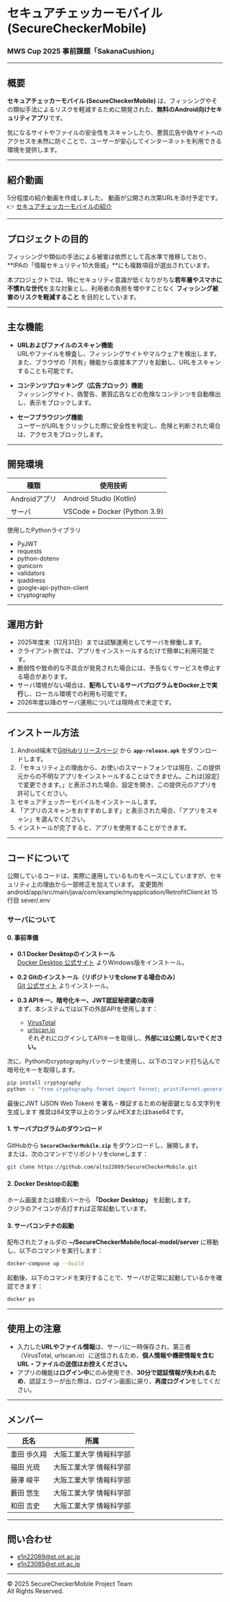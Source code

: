 #  セキュアチェッカーモバイル (SecureCheckerMobile)

### MWS Cup 2025 事前課題「SakanaCushion」

---

##  概要
**セキュアチェッカーモバイル (SecureCheckerMobile)** は、フィッシングやその類似手法によるリスクを軽減するために開発された、**無料のAndroid向けセキュリティアプリ**です。

気になるサイトやファイルの安全性をスキャンしたり、悪質広告や偽サイトへのアクセスを未然に防ぐことで、ユーザーが安心してインターネットを利用できる環境を提供します。

---

##  紹介動画
5分程度の紹介動画を作成しました。 動画が公開され次第URLを添付予定です。 
👉 [セキュアチェッカーモバイルの紹介]()

---

##  プロジェクトの目的
フィッシングや類似の手法による被害は依然として高水準で推移しており、**IPAの「情報セキュリティ10大脅威」**にも複数項目が選出されています。

本プロジェクトでは、特にセキュリティ意識が低くなりがちな**若年層やスマホに不慣れな世代**を主な対象とし、利用者の負担を増やすことなく **フィッシング被害のリスクを軽減すること** を目的としています。

---

##  主な機能

- **URLおよびファイルのスキャン機能**  
  URLやファイルを検査し、フィッシングサイトやマルウェアを検出します。  
  また、ブラウザの「共有」機能から直接本アプリを起動し、URLをスキャンすることも可能です。

- **コンテンツブロッキング（広告ブロック）機能**  
  フィッシングサイト、偽警告、悪質広告などの危険なコンテンツを自動検出し、表示をブロックします。

- **セーフブラウジング機能**  
  ユーザーがURLをクリックした際に安全性を判定し、危険と判断された場合は、アクセスをブロックします。

---

##  開発環境

| 種類 | 使用技術 |
|------|-----------|
| Androidアプリ | Android Studio (Kotlin) |
| サーバ | VSCode + Docker (Python 3.9) |

使用したPythonライブラリ
- PyJWT
- requests
- python-dotenv
- gunicorn
- validators
- ipaddress
- google-api-python-client
- cryptography
---

##  運用方針

- 2025年度末（12月31日）までは試験運用としてサーバを稼働します。  
- クライアント側では、アプリをインストールするだけで簡単に利用可能です。  
- 脆弱性や致命的な不具合が発見された場合には、予告なくサービスを停止する場合があります。  
- サーバ環境がない場合は、**配布しているサーバプログラムをDocker上で実行**し、ローカル環境での利用も可能です。  
- 2026年度以降のサーバ運用については現時点で未定です。

---

##  インストール方法
1. Android端末で[GitHubリリースページ](#) から **`app-release.apk`** をダウンロードします。
2. 「セキュリティ上の理由から、お使いのスマートフォンでは現在、この提供元からの不明なアプリをインストールすることはできません。これは[設定]で変更できます。」と表示された場合、設定を開き、この提供元のアプリを許可してください。
3. セキュアチェッカーモバイルをインストールします。
4. 「アプリのスキャンをおすすめします」と表示された場合、「アプリをスキャン」を選んでください。
5. インストールが完了すると、アプリを使用することができます。

---

## コードについて

公開しているコードは、実際に運用しているものをベースにしていますが、セキュリティ上の理由から一部修正を加えています。
変更箇所
android/app/src/main/java/com/example/myapplication/RetrofitClient.kt 15行目
sever/.env

### サーバについて

#### 0. 事前準備

- **0.1 Docker Desktopのインストール**  
  [Docker Desktop 公式サイト](https://www.docker.com/products/docker-desktop/) よりWindows版をインストール。

- **0.2 Gitのインストール（リポジトリをcloneする場合のみ）**  
  [Git 公式サイト](https://git-scm.com/downloads) よりインストール。

- **0.3 APIキー、暗号化キー、JWT認証秘密鍵の取得**  
  まず、本システムでは以下の外部APIを使用します：
  - [VirusTotal](https://www.virustotal.com/)
  - [urlscan.io](https://urlscan.io/)  
それぞれにログインしてAPIキーを取得し、**外部には公開しないでください。**

次に、Pythonのcryptographyパッケージを使用し、以下のコマンド打ち込んで暗号化キーを取得します。
```bash
pip install cryptography
python -c "from cryptography.fernet import Fernet; print(Fernet.generate_key().decode())"
```
最後にJWT (JSON Web Token) を署名・検証するための秘密鍵となる文字列を生成します
推奨は64文字以上のランダムHEXまたはbase64です。

#### 1. サーバプログラムのダウンロード

GitHubから **`SecureCheckerMobile.zip`** をダウンロードし、展開します。  
または、次のコマンドでリポジトリをcloneします：

```bash
git clone https://github.com/alto22089/SecureCheckerMobile.git
```

#### 2. Docker Desktopの起動

ホーム画面または検索バーから **「Docker Desktop」** を起動します。  
クジラのアイコンが点灯すれば正常起動しています。

#### 3. サーバコンテナの起動

配布されたフォルダの **~/SecureCheckerMobile/local-model/server** に移動し、以下のコマンドを実行します：

```bash
docker-compose up --build
```

起動後、以下のコマンドを実行することで、サーバが正常に起動しているかを確認できます：

```bash
docker ps
```

---

##  使用上の注意

- 入力した**URLやファイル情報**は、サーバに一時保存され、第三者（VirusTotal, urlscan.io）に送信されるため、**個人情報や機密情報を含むURL・ファイルの送信はお控えください。**  
- アプリの機能は**ログイン中**にのみ使用でき、**30分で認証情報が失われるため**、認証エラーが出た際は、ログイン画面に戻り、**再度ログイン**をしてください。

---

##  メンバー

| 氏名 | 所属 |
|------|------|
| 重田 歩久翔 | 大阪工業大学 情報科学部 |
| 福田 光琉 | 大阪工業大学 情報科学部 |
| 藤澤 峻平 | 大阪工業大学 情報科学部 |
| 藪田 悠生 | 大阪工業大学 情報科学部 |
| 和田 吉史 | 大阪工業大学 情報科学部 |

---

##  問い合わせ

- [e1n22089@st.oit.ac.jp](mailto:e1n22089@st.oit.ac.jp)  
- [e1n23085@st.oit.ac.jp](mailto:e1n23085@st.oit.ac.jp)

---

© 2025 SecureCheckerMobile Project Team  
All Rights Reserved.
